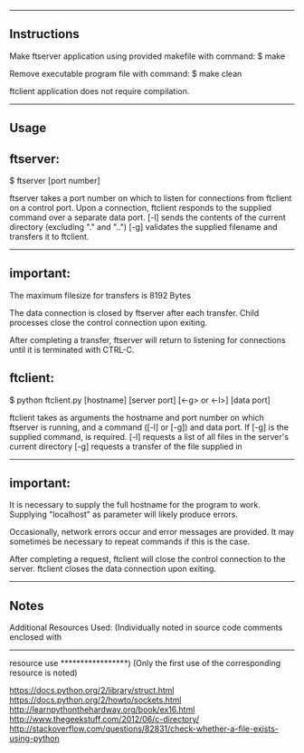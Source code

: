 -------------
Instructions
-------------
Make ftserver application using provided makefile
with command:
  $ make

Remove executable program file with command:
  $ make clean

ftclient application does not require compilation.

-------------
Usage
-------------

ftserver:
---------
  $ ftserver [port number]

ftserver takes a port number on which to listen for connections from
ftclient on a control port.
Upon a connection, ftclient responds to the supplied command over a separate
data port.
[-l] sends the contents of the current directory (excluding "." and "..")
[-g] validates the supplied filename and transfers it to ftclient.

-----------
important:
-----------
The maximum filesize for transfers is 8192 Bytes

The data connection is closed by ftserver after each transfer.
Child processes close the control connection upon exiting.

After completing a transfer, ftserver will
return to listening for connections until it is terminated with CTRL-C.

ftclient:
----------
  $ python ftclient.py [hostname] [server port] [<-g> or <-l>] [data port] <filename>

ftclient takes as arguments the hostname and port number on which
ftserver is running, and a command ([-l] or [-g]) and data port.  If [-g] is
the supplied command, <filename> is required.
[-l] requests a list of all files in the server's current directory
[-g] requests a transfer of the file supplied in <filename>

-----------
important:
-----------
It is necessary to supply the full hostname for the program to work.
Supplying "localhost" as parameter will likely produce errors.

Occasionally, network errors occur and error messages are provided.
It may sometimes be necessary to repeat commands if this is the case.

After completing a request, ftclient will close the control
connection to the server.
ftclient closes the data connection upon exiting.


------------
Notes
------------
Additional Resources Used:
(Individually noted in source code comments enclosed with
*****************
  resource use
*****************)
(Only the first use of the corresponding resource is noted)

https://docs.python.org/2/library/struct.html
https://docs.python.org/2/howto/sockets.html
http://learnpythonthehardway.org/book/ex16.html
http://www.thegeekstuff.com/2012/06/c-directory/
http://stackoverflow.com/questions/82831/check-whether-a-file-exists-using-python
